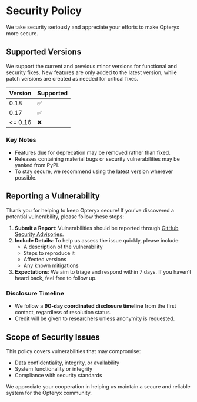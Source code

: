 # Security Policy

We take security seriously and appreciate your efforts to make Opteryx more secure.

## Supported Versions

We support the current and previous minor versions for functional and security fixes. New features are only added to the latest version, while patch versions are created as needed for critical fixes. 

| Version | Supported          |
| ------- | ------------------ |
| 0.18    | ✅                 |
| 0.17    | ✅                 |
| <= 0.16 | ❌                 |

### Key Notes

- Features due for deprecation may be removed rather than fixed.
- Releases containing material bugs or security vulnerabilities may be yanked from PyPI.
- To stay secure, we recommend using the latest version wherever possible.

## Reporting a Vulnerability

Thank you for helping to keep Opteryx secure! If you’ve discovered a potential vulnerability, please follow these steps:

1. **Submit a Report**: Vulnerabilities should be reported through [GitHub Security Advisories](https://github.com/mabel-dev/opteryx/security/advisories).
1. **Include Details**: To help us assess the issue quickly, please include:
   - A description of the vulnerability
   - Steps to reproduce it
   - Affected versions
   - Any known mitigations
1. **Expectations**: We aim to triage and respond within 7 days. If you haven’t heard back, feel free to follow up.

### Disclosure Timeline
- We follow a **90-day coordinated disclosure timeline** from the first contact, regardless of resolution status.
- Credit will be given to researchers unless anonymity is requested.

## Scope of Security Issues

This policy covers vulnerabilities that may compromise:
- Data confidentiality, integrity, or availability
- System functionality or integrity
- Compliance with security standards

We appreciate your cooperation in helping us maintain a secure and reliable system for the Opteryx community.
